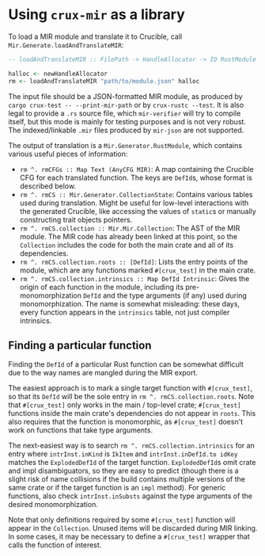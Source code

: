 # Using `crux-mir` as a library

To load a MIR module and translate it to Crucible, call
`Mir.Generate.loadAndTranslateMIR`:

```Haskell
-- loadAndTranslateMIR :: FilePath -> HandleAllocator -> IO RustModule

halloc <- newHandleAllocator
rm <- loadAndTranslateMIR "path/to/module.json" halloc
```

The input file should be a JSON-formatted MIR module, as produced by `cargo
crux-test -- --print-mir-path` or by `crux-rustc --test`.  It is also legal to
provide a `.rs` source file, which `mir-verifier` will try to compile itself,
but this mode is mainly for testing purposes and is not very robust.  The
indexed/linkable `.mir` files produced by `mir-json` are not supported.

The output of translation is a `Mir.Generator.RustModule`, which contains
various useful pieces of information:

 * `rm ^. rmCFGs :: Map Text (AnyCFG MIR)`: A map containing the Crucible CFG
   for each translated function.  The keys are `DefId`s, whose format is
   described below.
 * `rm ^. rmCS :: Mir.Generator.CollectionState`: Contains various tables used
   during translation.  Might be useful for low-level interactions with the
   generated Crucible, like accessing the values of `static`s or manually
   constructing trait objects pointers.
 * `rm ^. rmCS.collection :: Mir.Mir.Collection`: The AST of the MIR module.
   The MIR code has already been linked at this point, so the `Collection`
   includes the code for both the main crate and all of its dependencies.
 * `rm ^. rmCS.collection.roots :: [DefId]`: Lists the entry points of the
   module, which are any functions marked `#[crux_test]` in the main crate.
 * `rm ^. rmCS.collection.intrinsics :: Map DefId Intrinsic`: Gives the origin
   of each function in the module, including its pre-monomorphization `DefId`
   and the type arguments (if any) used during monomorphization.  The name is
   somewhat misleading: these days, every function appears in the `intrinsics`
   table, not just compiler intrinsics.

## Finding a particular function

Finding the `DefId` of a particular Rust function can be somewhat difficult due
to the way names are mangled during the MIR export.

The easiest approach is to mark a single target function with `#[crux_test]`,
so that its `DefId` will be the sole entry in `rm ^. rmCS.collection.roots`.
Note that `#[crux_test]` only works in the main / top-level crate;
`#[crux_test]` functions inside the main crate's dependencies do not appear in
`roots`.  This also requires that the function is monomorphic, as
`#[crux_test]` doesn't work on functions that take type arguments.

The next-easiest way is to search `rm ^. rmCS.collection.intrinsics` for an
entry where `intrInst.inKind` is `IkItem` and `intrInst.inDefId.to idKey`
matches the `ExplodedDefId` of the target function.  `ExplodedDefId`s omit
crate and impl disambiguators, so they are easy to predict (though there is a
slight risk of name collisions if the build contains multiple versions of the
same crate or if the target function is an `impl` method).  For generic
functions, also check `intrInst.inSubsts` against the type arguments of the
desired monomorphization.

Note that only definitions required by some `#[crux_test]` function will appear
in the `Collection`.  Unused items will be discarded during MIR linking.  In
some cases, it may be necessary to define a `#[crux_test]` wrapper that calls
the function of interest.

